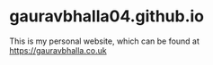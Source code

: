 # gauravbhalla04.github.io
This is my personal website, which can be found at https://gauravbhalla.co.uk
